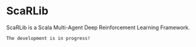 # ScaRLib
ScaRLib is a Scala Multi-Agent Deep Reinforcement Learning Framework.

 ```The development is in progress!```
